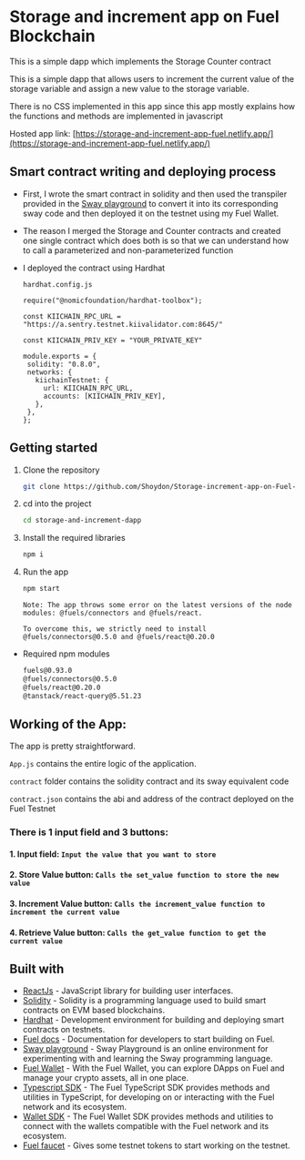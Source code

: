 # Storage and increment app on Fuel Blockchain
 
This is a simple dapp which implements the Storage Counter contract 

This is a simple dapp that allows users to increment the current value of the storage variable and assign a new value to the storage variable.

There is no CSS implemented in this app since this app mostly explains how the functions and methods are implemented in javascript

Hosted app link: [https://storage-and-increment-app-fuel.netlify.app/](https://storage-and-increment-app-fuel.netlify.app/)

## Smart contract writing and deploying process
* First, I wrote the smart contract in solidity and then used the transpiler provided in the [Sway playground](https://www.sway-playground.org/) to convert it into its corresponding sway code and then deployed it on the testnet using my Fuel Wallet.

* The reason I merged the Storage and Counter contracts and created one single contract which does both is so that we can understand how to call a parameterized and non-parameterized function

* I deployed the contract using Hardhat

   `hardhat.config.js`
   ```
  require("@nomicfoundation/hardhat-toolbox");

  const KIICHAIN_RPC_URL = "https://a.sentry.testnet.kiivalidator.com:8645/"

  const KIICHAIN_PRIV_KEY = "YOUR_PRIVATE_KEY"

  module.exports = {
    solidity: "0.8.0",
    networks: {
      kiichainTestnet: {
        url: KIICHAIN_RPC_URL,
        accounts: [KIICHAIN_PRIV_KEY],
      },
    },
  };
   ```

## Getting started
1. Clone the repository
   ```sh
   git clone https://github.com/Shoydon/Storage-increment-app-on-Fuel-Blockchain.git
   ```
2. cd into the project
   ```sh
   cd storage-and-increment-dapp
   ```
3. Install the required libraries
   ```sh
   npm i
   ```
4. Run the app
   ```sh
   npm start
   ```

    `Note: The app throws some error on the latest versions of the node modules: @fuels/connectors and @fuels/react.`

    `To overcome this, we strictly need to install @fuels/connectors@0.5.0 and @fuels/react@0.20.0`

* Required npm modules 
  ```sh
  fuels@0.93.0
  @fuels/connectors@0.5.0 
  @fuels/react@0.20.0 
  @tanstack/react-query@5.51.23
  ```

## Working of the App:
The app is pretty straightforward. 

`App.js` contains the entire logic of the application.

`contract` folder contains the solidity contract and its sway equivalent code

`contract.json` contains the abi and address of the contract deployed on the Fuel Testnet

### There is 1 input field and 3 buttons:

#### 1. Input field: `Input the value that you want to store`

#### 2. Store Value button: `Calls the set_value function to store the new value`

#### 3. Increment Value button: `Calls the increment_value function to increment the current value`

#### 4. Retrieve Value button: `Calls the get_value function to get the current value`

## Built with
- [ReactJs](https://react.dev/) - JavaScript library for building user interfaces.
- [Solidity](https://docs.soliditylang.org/en/v0.8.23/) - Solidity is a programming language used to build smart contracts on EVM based blockchains.
- [Hardhat](https://hardhat.org/) - Development environment for building and deploying smart contracts on testnets.
- [Fuel docs](https://docs.fuel.network/docs/intro/what-is-fuel/) - Documentation for developers to start building on Fuel.
- [Sway playground](https://www.sway-playground.org/) - Sway Playground is an online environment for experimenting with and learning the Sway programming language.
- [Fuel Wallet](https://wallet.fuel.network/docs/install/) - With the Fuel Wallet, you can explore DApps on Fuel and manage your crypto assets,
all in one place.
- [Typescript SDK](https://docs.fuel.network/docs/fuels-ts/) - The Fuel TypeScript SDK provides methods and utilities in TypeScript, for developing on or interacting with the Fuel network and its ecosystem.
- [Wallet SDK](https://docs.fuel.network/docs/wallet/install/) - The Fuel Wallet SDK provides methods and utilities to connect with the wallets compatible with the Fuel network and its ecosystem.
- [Fuel faucet](https://faucet-testnet.fuel.network/) - Gives some testnet tokens to start working on the testnet.
